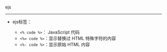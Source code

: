 ejs


----------

- ejs标签：

	- `<% code %>`： JavaScript 代码
	- `<%= code %>`：显示替换过 HTML 特殊字符的内容
	- `<%- code %>`：显示原始 HTML 内容